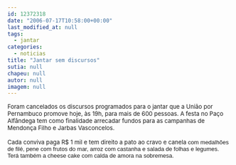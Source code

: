```yaml
---
id: 12372318
date: "2006-07-17T10:58:00+00:00"
last_modified_at: null
tags:
  - jantar
categories:
  - noticias
title: "Jantar sem discursos"
sutia: null
chapeu: null
autor: null
imagem: null
---
```

<p><FONT size=2></p>
<p><P>Foram cancelados os discursos programados para o jantar que a União por Pernambuco promove hoje, às 19h,&nbsp;para mais de 600 pessoas. A festa no Paço Alfândega tem como finalidade arrecadar fundos para as campanhas de Mendonça Filho e Jarbas Vasconcelos.<BR><BR>Cada conviva paga R$ 1 mil e tem direito a pato ao cravo e canela</FONT><FONT face=Arial size=2> com medalhões de filé, pene com frutos do mar, arroz com castanha e salada de folhas e legumes. Terá também a cheese cake com calda de amora na sobremesa.</P></FONT> </p>
